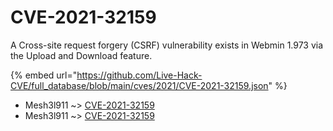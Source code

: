 # CVE-2021-32159

A Cross-site request forgery (CSRF) vulnerability exists in Webmin 1.973 via the Upload and Download feature.

{% embed url="https://github.com/Live-Hack-CVE/full_database/blob/main/cves/2021/CVE-2021-32159.json" %}


* Mesh3l911 ~> [CVE-2021-32159](https://www.alice-snow.ru/2021/database/cve-2021-32159/cve-2021-32159-mesh3l911)
* Mesh3l911 ~> [CVE-2021-32159](https://www.alice-snow.ru/2021/database/cve-2021-32159/cve-2021-32159-mesh3l911)